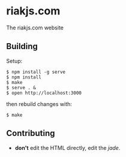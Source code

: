
# riakjs.com

  The riakjs.com website

## Building

Setup:

```
$ npm install -g serve
$ npm install
$ make
$ serve . &
$ open http://localhost:3000
```

then rebuild changes with:

```
$ make
```

## Contributing

  - __don't__ edit the HTML directly, edit the _jade_.
